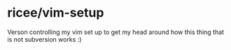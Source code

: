 # ricee/vim-setup

Verson controlling my vim set up to get my head around how this thing that is not subversion works :)


